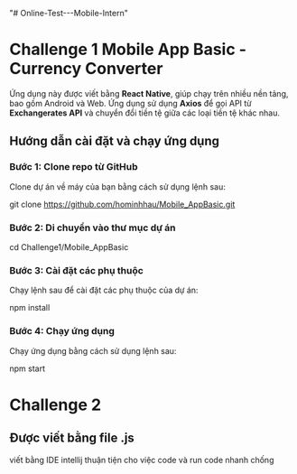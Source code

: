 "# Online-Test---Mobile-Intern" 
# Challenge 1 Mobile App Basic - Currency Converter

Ứng dụng này được viết bằng **React Native**, giúp chạy trên nhiều nền tảng, bao gồm Android và Web. Ứng dụng sử dụng **Axios** để gọi API từ **Exchangerates API** và chuyển đổi tiền tệ giữa các loại tiền tệ khác nhau.

## Hướng dẫn cài đặt và chạy ứng dụng

### Bước 1: Clone repo từ GitHub

Clone dự án về máy của bạn bằng cách sử dụng lệnh sau:

git clone https://github.com/hominhhau/Mobile_AppBasic.git

### Bước 2: Di chuyển vào thư mục dự án
 cd Challenge1/Mobile_AppBasic

### Bước 3: Cài đặt các phụ thuộc

Chạy lệnh sau để cài đặt các phụ thuộc của dự án:

npm install

### Bước 4: Chạy ứng dụng

Chạy ứng dụng bằng cách sử dụng lệnh sau:

npm start

# Challenge 2
##  Được viết bằng file .js 

viết bằng IDE intellij thuận tiện cho việc code và run code nhanh chống

